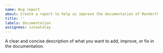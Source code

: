```yaml
---
name: Bug report
about: Create a report to help us improve the documentation of RenderCV
title: ''
labels: documentation
assignees: sinaatalay
---
```


A clear and concise description of what you want to add, improve, or fix in the documentation.
